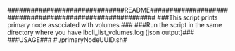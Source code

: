 ##############################README##########################################################
###This script prints primary node associated with volumes ###
###Run the script in the same directory where you have lbcli_list_volumes.log (json output)###
###USAGE###
#./primaryNodeUUID.sh#
